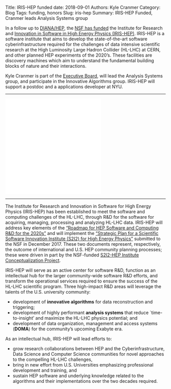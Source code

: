 Title: IRIS-HEP funded
date: 2018-09-01
Authors: Kyle Cranmer
Category: Blog
Tags: funding, honors
Slug: iris-hep
Summary: IRIS-HEP Funded, Cranmer leads Analysis Systems group
 
In a follow up to [DIANA/HEP](http://diana-hep.org), the [NSF has funded](https://www.nsf.gov/news/news_summ.jsp?cntn_id=296456&org=NSF&from=news) the Institute for Research and [Innovation in Software in High Energy Physics (IRIS-HEP)](http://iris-hep.org). IRIS-HEP is a software institute that aims to develop the state-of-the-art software cyberinfrastructure required for the challenges of data intensive scientific research at the High Luminosity Large Hadron Collider (HL-LHC) at CERN, and other planned HEP experiments of the 2020’s. These facilities are discovery machines which aim to understand the fundamental building blocks of nature and their interactions. 

Kyle Cranmer is part of the [Executive Board](http://iris-hep.org/about/team), will lead the Analysis Systems group, and participate in the Innovative Algorithms group. IRIS-HEP will support a postdoc and a  applications developer at NYU.

- - - 
<div class="row">
  <div class="col-md-6">
<iframe src='//players.brightcove.net/679256133001/NkgrDczuol_default/index.html?videoId=5828455297001' allowfullscreen frameborder=0></iframe>
</div>
  <div class="col-md-6">
<iframe src='//players.brightcove.net/679256133001/NkgrDczuol_default/index.html?videoId=5828466797001' allowfullscreen frameborder=0></iframe>
</div>
</div>

- - - 

The Institute for Research and Innovation in Software for High Energy Physics (IRIS-HEP) has been established to meet the software and computing challenges of the HL-LHC, through R&D for the software for acquiring, managing, processing and analyzing HL-LHC data. IRIS-HEP will address key elements of the [“Roadmap for HEP Software and Computing R&D for the 2020s”](https://arxiv.org/abs/1712.06982) and will implement the [“Strategic Plan for a Scientific Software Innovation Institute (S2I2) for High Energy Physics”](https://arxiv.org/abs/1712.06592) submitted to the NSF in December 2017. These two documents represent, respectively, the outcome of international and U.S. HEP community planning processes; these were driven in part by the NSF-funded [S2I2-HEP Institute Conceptualization Project](http://s2i2-hep.org/).

IRIS-HEP will serve as an active center for software R&D, function as an intellectual hub for the larger community-wide software R&D efforts, and transform the operational services required to ensure the success of the HL-LHC scientific program. Three high-impact R&D areas will leverage the talents of the U.S. university community:

  * development of **innovative algorithms** for data reconstruction and triggering;
  * development of highly performant **analysis systems** that reduce `time-to-insight’ and maximize the HL-LHC physics potential; and
  * development of data organization, management and access systems (**DOMA**) for the community’s upcoming Exabyte era.

As an intellectual hub, IRIS-HEP will lead efforts to:

 * grow research collaborations between HEP and the Cyberinfrastructure, Data Science and Computer Science communities for novel approaches to the compelling HL-LHC challenges,
 * bring in new effort from U.S. Universities emphasizing professional development and training, and
 * sustain HEP software and underlying knowledge related to the algorithms and their implementations over the two decades required.

